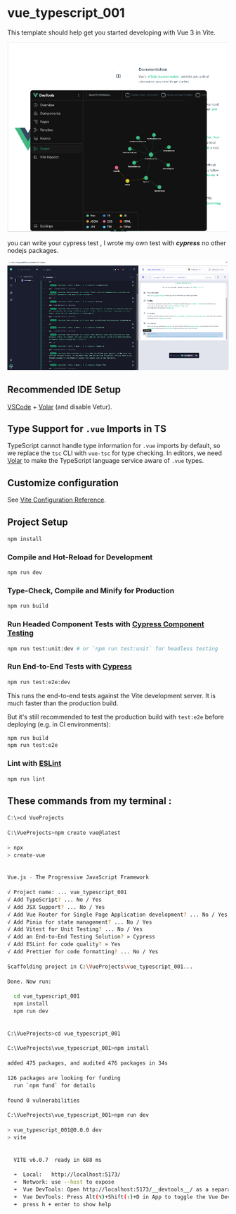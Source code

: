 # vue_typescript_001

This template should help get you started developing with Vue 3 in Vite.

![output browser of this template](vue_typescript_001_template.png)

you can write your cypress test , I wrote my own test with *__cypress__* no other nodejs packages. 

![output cypress browser of this template](cypress-test_typescript_001.png)


## Recommended IDE Setup

[VSCode](https://code.visualstudio.com/) + [Volar](https://marketplace.visualstudio.com/items?itemName=Vue.volar) (and disable Vetur).

## Type Support for `.vue` Imports in TS

TypeScript cannot handle type information for `.vue` imports by default, so we replace the `tsc` CLI with `vue-tsc` for type checking. In editors, we need [Volar](https://marketplace.visualstudio.com/items?itemName=Vue.volar) to make the TypeScript language service aware of `.vue` types.

## Customize configuration

See [Vite Configuration Reference](https://vite.dev/config/).

## Project Setup

```sh
npm install
```

### Compile and Hot-Reload for Development

```sh
npm run dev
```

### Type-Check, Compile and Minify for Production

```sh
npm run build
```

### Run Headed Component Tests with [Cypress Component Testing](https://on.cypress.io/component)

```sh
npm run test:unit:dev # or `npm run test:unit` for headless testing
```

### Run End-to-End Tests with [Cypress](https://www.cypress.io/)

```sh
npm run test:e2e:dev
```

This runs the end-to-end tests against the Vite development server.
It is much faster than the production build.

But it's still recommended to test the production build with `test:e2e` before deploying (e.g. in CI environments):

```sh
npm run build
npm run test:e2e
```

### Lint with [ESLint](https://eslint.org/)

```sh
npm run lint
```

## These commands from my terminal : 

```sh
C:\>cd VueProjects

C:\VueProjects>npm create vue@latest

> npx
> create-vue


Vue.js - The Progressive JavaScript Framework

√ Project name: ... vue_typescript_001
√ Add TypeScript? ... No / Yes
√ Add JSX Support? ... No / Yes
√ Add Vue Router for Single Page Application development? ... No / Yes
√ Add Pinia for state management? ... No / Yes
√ Add Vitest for Unit Testing? ... No / Yes
√ Add an End-to-End Testing Solution? » Cypress
√ Add ESLint for code quality? » Yes
√ Add Prettier for code formatting? ... No / Yes

Scaffolding project in C:\VueProjects\vue_typescript_001...

Done. Now run:

  cd vue_typescript_001
  npm install
  npm run dev


C:\VueProjects>cd vue_typescript_001

C:\VueProjects\vue_typescript_001>npm install

added 475 packages, and audited 476 packages in 34s

126 packages are looking for funding
  run `npm fund` for details

found 0 vulnerabilities

C:\VueProjects\vue_typescript_001>npm run dev

> vue_typescript_001@0.0.0 dev
> vite


  VITE v6.0.7  ready in 688 ms

  ➜  Local:   http://localhost:5173/
  ➜  Network: use --host to expose
  ➜  Vue DevTools: Open http://localhost:5173/__devtools__/ as a separate window
  ➜  Vue DevTools: Press Alt(⌥)+Shift(⇧)+D in App to toggle the Vue DevTools
  ➜  press h + enter to show help
```
